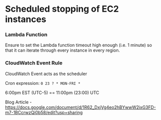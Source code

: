 # Scheduled stopping of EC2 instances

### Lambda Function

Ensure to set the Lambda function timeout high enough (i.e. 1 minute) so that it can iterate through every instance in every region.

### CloudWatch Event Rule

CloudWatch Event acts as the scheduler

Cron expression: `0 23 ? * MON-FRI *`

6:00pm EST (UTC-5) == 11:00pm (23:00) UTC  

Blog Article - https://docs.google.com/document/d/1R62_DxjVg4eo2hBYwwW2ixG3FD-m7-1BCcrwzQi0b58/edit?usp=sharing
